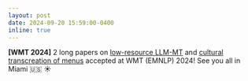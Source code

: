 ```yaml
---
layout: post
date: 2024-09-20 15:59:00-0400
inline: true
---
```


**[WMT 2024]** 2 long papers on [low-resource LLM-MT](https://arxiv.org/abs/2408.12780) and [cultural transcreation of menus](https://arxiv.org/abs/2408.13534) accepted at WMT (EMNLP) 2024! See you all in Miami :us: :sunny:
